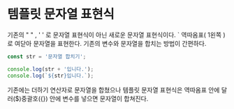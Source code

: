 # 템플릿 문자열 표현식

기존의 " " , ' ' 로 문자열 표현식이 아닌 새로운 문자열 표현식이다. \` 역따옴표\( 1왼쪽 \)로 여닫아 문자열을 표현한다. 기존의 변수와 문자열을 합치는 방법이 간편하다.

```javascript
const str = '문자열 합치기';

console.log(str + '입니다.');
console.log(`${str}입니다.`);

```

기존에는 더하기 연산자로 문자열을 합쳤으나 템플릿 문자열 표현식은 역따옴표 안에 달러\($\)중괄호\({}\) 안에 변수를 넣으면 문자열이 합쳐진다.

